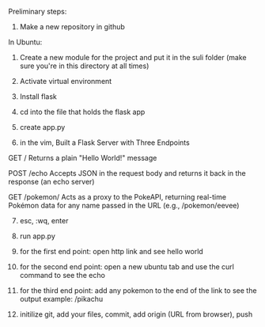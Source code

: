 Preliminary steps: 

1. Make a new repository in github 

In Ubuntu:

1.  Create a new module for the project and put it in  the suli folder (make sure you're in this directory at all times)

2. Activate virtual environment

3. Install flask 

4. cd into the file that holds the flask app 

5. create app.py

6. in the vim, Built a Flask Server with Three Endpoints

GET /
Returns a plain "Hello World!" message

POST /echo
Accepts JSON in the request body and returns it back in the response (an echo server)

GET /pokemon/<name>
Acts as a proxy to the PokeAPI, returning real-time Pokémon data for any name passed in the URL (e.g., /pokemon/eevee)

7. esc, :wq, enter

8. run app.py

9. for the first end point: open http link and see hello world

10. for the second end point: open a new ubuntu tab and use the curl command to see the echo 

11. for the third end point: add any pokemon to the end of the link to see the output example: /pikachu

12. initilize git, add your files, commit, add origin (URL from browser), push 
